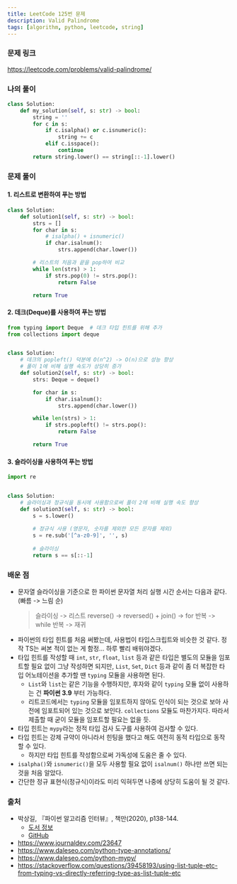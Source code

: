 ```yaml
---
title: LeetCode 125번 문제
description: Valid Palindrome
tags: [algorithm, python, leetcode, string]
---
```


### 문제 링크

https://leetcode.com/problems/valid-palindrome/

### 나의 풀이

```python
class Solution:
    def my_solution(self, s: str) -> bool:
        string = ''
        for c in s:
            if c.isalpha() or c.isnumeric():
                string += c
            elif c.isspace():
                continue
        return string.lower() == string[::-1].lower()
```

### 문제 풀이

#### 1. 리스트로 변환하여 푸는 방법

```python
class Solution:
    def solution1(self, s: str) -> bool:
        strs = []
        for char in s:
            # isalpha() + isnumeric()
            if char.isalnum():
                strs.append(char.lower())

        # 리스트의 처음과 끝을 pop하여 비교
        while len(strs) > 1:
            if strs.pop(0) != strs.pop():
                return False

        return True
```

#### 2. 데크(Deque)를 사용하여 푸는 방법

```python
from typing import Deque  # 데크 타입 힌트를 위해 추가
from collections import deque


class Solution:
    # 데크의 popleft() 덕분에 O(n^2) -> O(n)으로 성능 향상
    # 풀이 1에 비해 실행 속도가 상당히 증가
    def solution2(self, s: str) -> bool:
        strs: Deque = deque()

        for char in s:
            if char.isalnum():
                strs.append(char.lower())

        while len(strs) > 1:
            if strs.popleft() != strs.pop():
                return False

        return True
```

#### 3. 슬라이싱을 사용하여 푸는 방법

```python
import re


class Solution:
    # 슬라이싱과 정규식을 동시에 사용함으로써 풀이 2에 비해 실행 속도 향상
    def solution3(self, s: str) -> bool:
        s = s.lower()
        
        # 정규식 사용 (영문자, 숫자를 제외한 모든 문자를 제외)
        s = re.sub('[^a-z0-9]', '', s)
        
        # 슬라이싱
        return s == s[::-1]
```

### 배운 점

- 문자열 슬라이싱을 기준으로 한 파이썬 문자열 처리 실행 시간 순서는 다음과 같다. (빠름 -> 느림 순)
  > 슬라이싱 -> 리스트 reverse() -> reversed() + join() -> for 반복 -> while 반복 -> 재귀
- 파이썬의 타입 힌트를 처음 써봤는데, 사용법이 타입스크립트와 비슷한 것 같다. 정작 TS는 써본 적이 없는 게 함정... 하루 빨리 배워야겠다.
- 타입 힌트를 작성할 때 `int`, `str`, `float`, `list` 등과 같은 타입은 별도의 모듈을 임포트할 필요 없이 그냥 작성하면 되지만, `List`, `Set`, `Dict` 등과 같이 좀 더 복잡한 타입 어노테이션을 추가할 땐 `typing` 모듈을 사용하면 된다.
  - `List`와 `list`는 같은 기능을 수행하지만, 후자와 같이 `typing` 모듈 없이 사용하는 건 **파이썬 3.9** 부터 가능하다.
  - 리트코드에서는 `typing` 모듈을 임포트하지 않아도 인식이 되는 것으로 보아 사전에 임포트되어 있는 것으로 보인다. `collections` 모듈도 마찬가지다. 따라서 제출할 때 굳이 모듈을 임포트할 필요는 없을 듯.
- 타입 힌트는 `mypy`라는 정적 타입 검사 도구를 사용하여 검사할 수 있다.
- 타입 힌트는 강제 규약이 아니라서 힌팅을 했다고 해도 여전히 동적 타입으로 동작할 수 있다.
  - 하지만 타입 힌트를 작성함으로써 가독성에 도움은 줄 수 있다.
- `isalpha()`와 `isnumeric()`을 모두 사용할 필요 없이 `isalnum()` 하나만 쓰면 되는 것을 처음 알았다.
- 간단한 정규 표현식(정규식)이라도 미리 익혀두면 나중에 상당히 도움이 될 것 같다.

### 출처

- 박상길, 『파이썬 알고리즘 인터뷰』, 책만(2020), p138-144.
  - [도서 정보](https://www.onlybook.co.kr/entry/algorithm-interview)
  - [GitHub](https://github.com/onlybooks/algorithm-interview)
- https://www.journaldev.com/23647
- https://www.daleseo.com/python-type-annotations/
- https://www.daleseo.com/python-mypy/
- https://stackoverflow.com/questions/39458193/using-list-tuple-etc-from-typing-vs-directly-referring-type-as-list-tuple-etc
